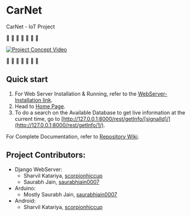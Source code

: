 # CarNet
CarNet - IoT Project

:vertical_traffic_light: :car: :blue_car: :red_car: :blue_car: :car: :vertical_traffic_light:

[![Project Concept Video](https://j.gifs.com/Rnq8LY.gif)](https://www.youtube.com/watch?v=YaGUMQTS-Yw)

:vertical_traffic_light: :car: :blue_car: :red_car: :blue_car: :car: :vertical_traffic_light:

## Quick start
1. For Web Server Installation & Running, refer to the [WebServer-Installation link](https://github.com/scorpionhiccup/CarNet/wiki/WebServer-Installation).
2. Head to [Home Page](http://127.0.0.1:8000/home/).
3. To do a search on the Available Database to get live information at the current time, go to [http://127.0.0.1:8000/rest/getInfo/[signalId]/](http://127.0.0.1:8000/rest/getInfo/1/).

For Complete Documentation, refer to [Repository Wiki](https://github.com/scorpionhiccup/CarNet/wiki).

## Project Contributors:
* Django WebServer: 
   * Sharvil Katariya, [scorpionhiccup](https://github.com/scorpionhiccup)
   * Saurabh Jain, [saurabhjain0007](https://github.com/saurabhjain0007)
* Arduino: 
    * Mostly Saurabh Jain, [saurabhjain0007](https://github.com/saurabhjain0007)
* Android: 
    * Sharvil Katariya, [scorpionhiccup](https://github.com/scorpionhiccup)